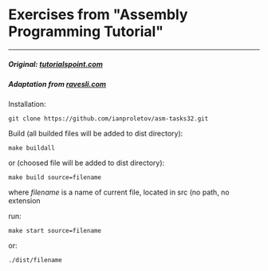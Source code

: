 # Exercises from "Assembly Programming Tutorial"
----
##### Original: [tutorialspoint.com](https://www.tutorialspoint.com/assembly_programming/)
##### Adaptation from [ravesli.com](https://ravesli.com/uroki-assemblera/)

Installation:
```
git clone https://github.com/ianproletov/asm-tasks32.git
``````
Build (all builded files will be added to dist directory):
```
make buildall
```
or (choosed file will be added to dist directory):
```
make build source=filename
```
where *filename* is a name of current file, located in src (no path, no extension

run:
```
make start source=filename
```
or:
```
./dist/filename
```
